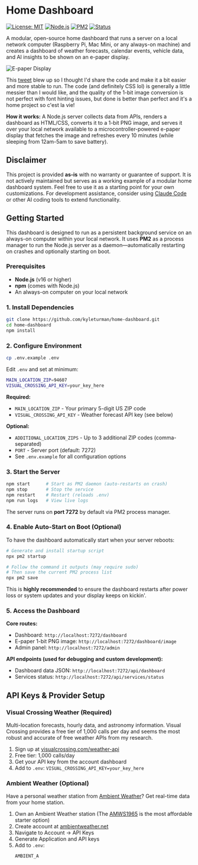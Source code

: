 # Home Dashboard

[![License: MIT](https://img.shields.io/badge/License-MIT-yellow.svg)](https://opensource.org/licenses/MIT)
[![Node.js](https://img.shields.io/badge/node-%3E%3D16.0.0-brightgreen)](https://nodejs.org/)
[![PM2](https://img.shields.io/badge/PM2-Daemon-blue)](https://pm2.keymetrics.io/)
[![Status](https://img.shields.io/badge/status-production-success)](https://github.com/kyleturman/home-dashboard)

A modular, open-source home dashboard that runs a server on a local network computer (Raspberry Pi, Mac Mini, or any always-on machine) and creates a dashboard of weather forecasts, calendar events, vehicle data, and AI insights to be shown on an e-paper display.

![E-paper Display](screenshots/display.png)

This [tweet](https://x.com/kyleturman/status/1973774056064516346) blew up so I thought I'd share the code and make it a bit easier and more stable to run. The code (and definitely CSS lol) is generally a little messier than I would like, and the quality of the 1-bit image conversion is not perfect with font hinting issues, but done is better than perfect and it's a home project so c'est la vie!

**How it works:** A Node.js server collects data from APIs, renders a dashboard as HTML/CSS, converts it to a 1-bit PNG image, and serves it over your local network available to a microcontroller-powered e-paper display that fetches the image and refreshes every 10 minutes (while sleeping from 12am-5am to save battery).

## Disclaimer

This project is provided **as-is** with no warranty or guarantee of support. It is not actively maintained but serves as a working example of a modular home dashboard system. Feel free to use it as a starting point for your own customizations. For development assistance, consider using [Claude Code](https://www.claude.com/product/claude-code) or other AI coding tools to extend functionality.

## Getting Started

This dashboard is designed to run as a persistent background service on an always-on computer within your local network. It uses **PM2** as a process manager to run the Node.js server as a daemon—automatically restarting on crashes and optionally starting on boot.

### Prerequisites
- **Node.js** (v16 or higher)
- **npm** (comes with Node.js)
- An always-on computer on your local network

### 1. Install Dependencies
```bash
git clone https://github.com/kyleturman/home-dashboard.git
cd home-dashboard
npm install
```

### 2. Configure Environment
```bash
cp .env.example .env
```

Edit `.env` and set at minimum:
```bash
MAIN_LOCATION_ZIP=94607
VISUAL_CROSSING_API_KEY=your_key_here
```

**Required:**
- `MAIN_LOCATION_ZIP` - Your primary 5-digit US ZIP code
- `VISUAL_CROSSING_API_KEY` - Weather forecast API key (see below)

**Optional:**
- `ADDITIONAL_LOCATION_ZIPS` - Up to 3 additional ZIP codes (comma-separated)
- `PORT` - Server port (default: 7272)
- See `.env.example` for all configuration options

### 3. Start the Server
```bash
npm start      # Start as PM2 daemon (auto-restarts on crash)
npm stop       # Stop the service
npm restart    # Restart (reloads .env)
npm run logs   # View live logs
```

The server runs on **port 7272** by default via PM2 process manager.

### 4. Enable Auto-Start on Boot (Optional)

To have the dashboard automatically start when your server reboots:

```bash
# Generate and install startup script
npx pm2 startup

# Follow the command it outputs (may require sudo)
# Then save the current PM2 process list
npx pm2 save
```

This is **highly recommended** to ensure the dashboard restarts after power loss or system updates and your display keeps on kickin'.

### 5. Access the Dashboard

**Core routes:**
- Dashboard: `http://localhost:7272/dashboard`
- E-paper 1-bit PNG image: `http://localhost:7272/dashboard/image`
- Admin panel: `http://localhost:7272/admin`

**API endpoints (used for debugging and custom development):**
- Dashboard data JSON: `http://localhost:7272/api/dashboard`
- Services status: `http://localhost:7272/api/services/status`

## API Keys & Provider Setup

### Visual Crossing Weather (Required)
Multi-location forecasts, hourly data, and astronomy information. Visual Crossing provides a free tier of 1,000 calls per day and seems the most robust and accurate of free weather APIs from my research.

1. Sign up at [visualcrossing.com/weather-api](https://www.visualcrossing.com/weather-api)
2. Free tier: 1,000 calls/day
3. Get your API key from the account dashboard
4. Add to `.env`: `VISUAL_CROSSING_API_KEY=your_key_here`

### Ambient Weather (Optional)
Have a personal weather station from [Ambient Weather](https://ambientweather.com/)? Get real-time data from your home station.

1. Own an Ambient Weather station (The [AMWS1965](https://ambientweather.com/amws1965-wifi-weather-station-with-remote-monitoring) is the most affordable starter option)
2. Create account at [ambientweather.net](https://ambientweather.net/)
3. Navigate to Account → API Keys
4. Generate Application and API keys
5. Add to `.env`:
   ```bash
   AMBIENT_A